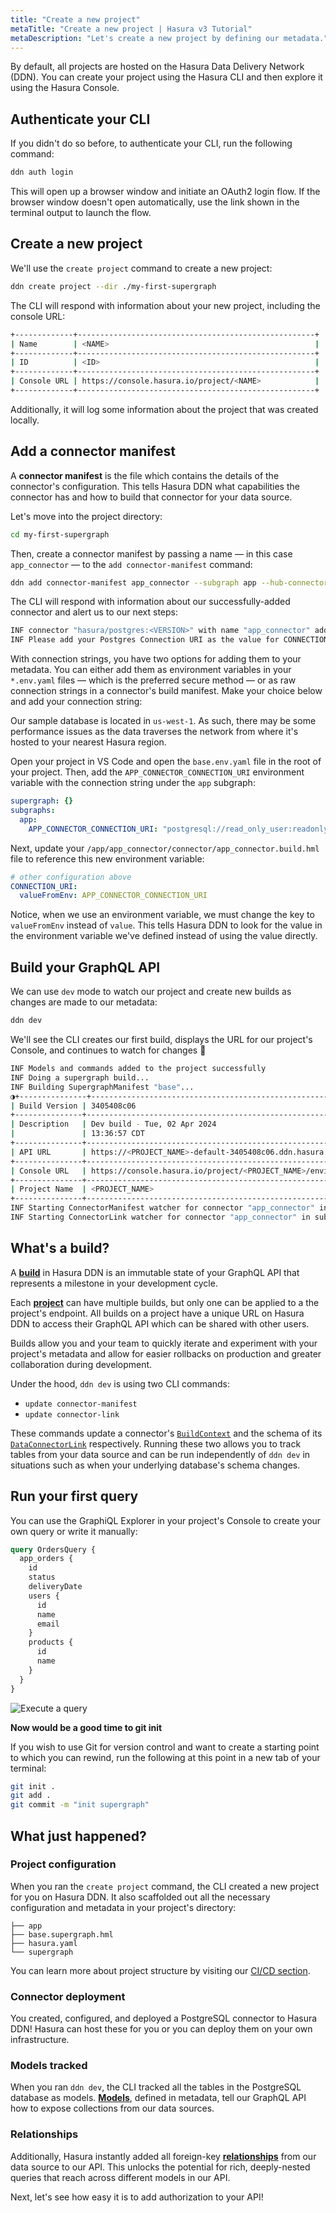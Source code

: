 ```yaml
---
title: "Create a new project"
metaTitle: "Create a new project | Hasura v3 Tutorial"
metaDescription: "Let's create a new project by defining our metadata."
---
```


By default, all projects are hosted on the Hasura Data Delivery Network (DDN). You can create your project using the
Hasura CLI and then explore it using the Hasura Console.

## Authenticate your CLI

If you didn't do so before, to authenticate your CLI, run the following command:

```bash
ddn auth login
```

This will open up a browser window and initiate an OAuth2 login flow. If the browser window doesn't open automatically,
use the link shown in the terminal output to launch the flow.

## Create a new project

We'll use the `create project` command to create a new project:

```bash
ddn create project --dir ./my-first-supergraph
```

The CLI will respond with information about your new project, including the console URL:

```bash
+-------------+-----------------------------------------------------+
| Name        | <NAME>                                              |
+-------------+-----------------------------------------------------+
| ID          | <ID>                                                |
+-------------+-----------------------------------------------------+
| Console URL | https://console.hasura.io/project/<NAME>            |
+-------------+-----------------------------------------------------+
```

Additionally, it will log some information about the project that was created locally.

## Add a connector manifest

A **connector manifest** is the file which contains the details of the connector's configuration. This tells Hasura DDN
what capabilities the connector has and how to build that connector for your data source.

Let's move into the project directory:

```bash
cd my-first-supergraph
```

Then, create a connector manifest by passing a name — in this case `app_connector` — to the `add connector-manifest`
command:

```bash
ddn add connector-manifest app_connector --subgraph app --hub-connector hasura/postgres --type cloud
```

The CLI will respond with information about our successfully-added connector and alert us to our next steps:

```bash
INF connector "hasura/postgres:<VERSION>" with name "app_connector" added successfully to Subgraph "app"
INF Please add your Postgres Connection URI as the value for CONNECTION_URI env var in app/app_connector/connector/app_connector.build.hml file
```

With connection strings, you have two options for adding them to your metadata. You can either add them as environment
variables in your `*.env.yaml` files — which is the preferred secure method — or as raw connection strings in a
connector's build manifest. Make your choice below and add your connection string:

Our sample database is located in `us-west-1`. As such, there may be some performance issues as the data traverses the
network from where it's hosted to your nearest Hasura region.

Open your project in VS Code and open the `base.env.yaml` file in the root of your project. Then, add the
`APP_CONNECTOR_CONNECTION_URI` environment variable with the connection string under the `app` subgraph:

```yaml
supergraph: {}
subgraphs:
  app:
    APP_CONNECTOR_CONNECTION_URI: "postgresql://read_only_user:readonlyuser@35.236.11.122:5432/v3-docs-sample-app"
```

Next, update your `/app/app_connector/connector/app_connector.build.hml` file to reference this new environment
variable:

```yaml
# other configuration above
CONNECTION_URI:
  valueFromEnv: APP_CONNECTOR_CONNECTION_URI
```

Notice, when we use an environment variable, we must change the key to `valueFromEnv` instead of `value`. This tells
Hasura DDN to look for the value in the environment variable we've defined instead of using the value directly.

## Build your GraphQL API

We can use `dev` mode to watch our project and create new builds as changes are made to our metadata:

```bash
ddn dev
```

We'll see the CLI creates our first build, displays the URL for our project's Console, and continues to watch for
changes 🎉

```bash
INF Models and commands added to the project successfully
INF Doing a supergraph build...
INF Building SupergraphManifest "base"...
◑+---------------+----------------------------------------------------------------------------------------------------+
| Build Version | 3405408c06                                                                                         |
+---------------+----------------------------------------------------------------------------------------------------+
| Description   | Dev build - Tue, 02 Apr 2024                                                                       |
|               | 13:36:57 CDT                                                                                       |
+---------------+----------------------------------------------------------------------------------------------------+
| API URL       | https://<PROJECT_NAME>-default-3405408c06.ddn.hasura.app/graphql                                   |
+---------------+----------------------------------------------------------------------------------------------------+
| Console URL   | https://console.hasura.io/project/<PROJECT_NAME>/environment/default/build/3405408c06/graphql      |
+---------------+----------------------------------------------------------------------------------------------------+
| Project Name  | <PROJECT_NAME>                                                                                     |
+---------------+----------------------------------------------------------------------------------------------------+
INF Starting ConnectorManifest watcher for connector "app_connector" in subgraphName "app"
INF Starting ConnectorLink watcher for connector "app_connector" in subgraphName "app"
```

## What's a build?

A [**build**](https://hasura.io/docs/3.0/project-configuration/builds) in Hasura DDN is an immutable state of your
GraphQL API that represents a milestone in your development cycle.

Each [**project**](https://hasura.io/docs/3.0/project-configuration/projects) can have multiple builds, but only one can
be applied to a the project's endpoint. All builds on a project have a unique URL on Hasura DDN to access their GraphQL
API which can be shared with other users.

Builds allow you and your team to quickly iterate and experiment with your project's metadata and allow for easier
rollbacks on production and greater collaboration during development.

Under the hood, `ddn dev` is using two CLI commands:

- `update connector-manifest`
- `update connector-link`

These commands update a connector's
[`BuildContext`](https://hasura.io/docs/3.0/supergraph-modeling/build-manifests#connector-manifests) and the schema of
its
[`DataConnectorLink`](https://hasura.io/docs/3.0/supergraph-modeling/data-connectors#dataconnectorlink-dataconnectorlink)
respectively. Running these two allows you to track tables from your data source and can be run independently of
`ddn dev` in situations such as when your underlying database's schema changes.

## Run your first query

You can use the GraphiQL Explorer in your project's Console to create your own query or write it manually:

```graphql
query OrdersQuery {
  app_orders {
    id
    status
    deliveryDate
    users {
      id
      name
      email
    }
    products {
      id
      name
    }
  }
}
```

![Execute a query](https://graphql-engine-cdn.hasura.io/learn-hasura/assets/backend-stack/v3/beta/0.0.1_console-execute-query-on-build.png)

**Now would be a good time to git init**

If you wish to use Git for version control and want to create a starting point to which you can rewind, run the
following at this point in a new tab of your terminal:

```bash
git init .
git add .
git commit -m "init supergraph"
```

## What just happened?

### Project configuration

When you ran the `create project` command, the CLI created a new project for you on Hasura DDN. It also scaffolded out
all the necessary configuration and metadata in your project's directory:

```text
├── app
├── base.supergraph.hml
├── hasura.yaml
└── supergraph
```

You can learn more about project structure by visiting our
[CI/CD section](https://hasura.io/docs/3.0/project-configuration/config/).

### Connector deployment

You created, configured, and deployed a PostgreSQL connector to Hasura DDN! Hasura can host these for you or you can
deploy them on your own infrastructure.

### Models tracked

When you ran `ddn dev`, the CLI tracked all the tables in the PostgreSQL database as models.
[**Models**](https://hasura.io/docs/3.0/supergraph-modeling/models/), defined in metadata, tell our GraphQL API how to
expose collections from our data sources.

### Relationships

Additionally, Hasura instantly added all foreign-key
[**relationships**](https://hasura.io/docs/3.0/supergraph-modeling/relationships/) from our data source to our API. This
unlocks the potential for rich, deeply-nested queries that reach across different models in our API.

Next, let's see how easy it is to add authorization to your API!
